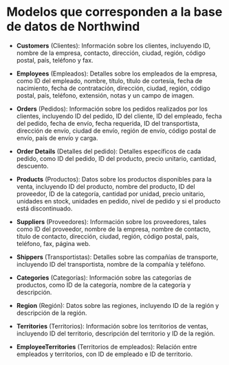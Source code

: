 # Modelos que corresponden a la base de datos de Northwind

* **Customers** (Clientes): Información sobre los clientes, incluyendo ID, nombre de la empresa, contacto, dirección, ciudad, región, código postal, país, teléfono y fax.

* **Employees** (Empleados): Detalles sobre los empleados de la empresa, como ID del empleado, nombre, título, título de cortesía, fecha de nacimiento, fecha de contratación, dirección, ciudad, región, código postal, país, teléfono, extensión, notas y un campo de imagen.

* **Orders** (Pedidos): Información sobre los pedidos realizados por los clientes, incluyendo ID del pedido, ID del cliente, ID del empleado, fecha del pedido, fecha de envío, fecha requerida, ID del transportista, dirección de envío, ciudad de envío, región de envío, código postal de envío, país de envío y carga.

* **Order Details** (Detalles del pedido): Detalles específicos de cada pedido, como ID del pedido, ID del producto, precio unitario, cantidad, descuento.

* **Products** (Productos): Datos sobre los productos disponibles para la venta, incluyendo ID del producto, nombre del producto, ID del proveedor, ID de la categoría, cantidad por unidad, precio unitario, unidades en stock, unidades en pedido, nivel de pedido y si el producto está discontinuado.

* **Suppliers** (Proveedores): Información sobre los proveedores, tales como ID del proveedor, nombre de la empresa, nombre de contacto, título de contacto, dirección, ciudad, región, código postal, país, teléfono, fax, página web.

* **Shippers** (Transportistas): Detalles sobre las compañías de transporte, incluyendo ID del transportista, nombre de la compañía y teléfono.

* **Categories** (Categorías): Información sobre las categorías de productos, como ID de la categoría, nombre de la categoría y descripción.

* **Region** (Región): Datos sobre las regiones, incluyendo ID de la región y descripción de la región.

* **Territories** (Territorios): Información sobre los territorios de ventas, incluyendo ID del territorio, descripción del territorio y ID de la región.

* **EmployeeTerritories** (Territorios de empleados): Relación entre empleados y territorios, con ID de empleado e ID de territorio.
